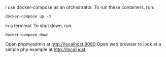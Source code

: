 I use docker-compose as an orchestrator. To run these containers, run:

```
docker-compose up -d
```

in a terminal. To shut down, run: 

```
docker-compose down
```

Open phpmyadmin at [http://localhost:8080](http://localhost:8080)
Open web browser to look at a simple php example at [http://localhost](http://localhost)
